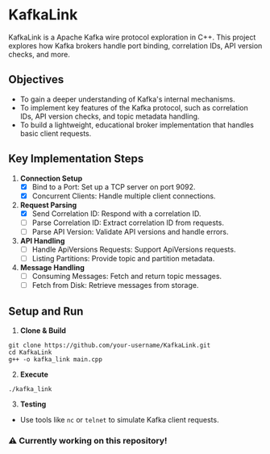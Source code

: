 # KafkaLink
KafkaLink is a Apache Kafka wire protocol exploration in C++. This project explores how Kafka brokers handle port binding, correlation IDs, API version checks, and more.

## Objectives
- To gain a deeper understanding of Kafka's internal mechanisms.
- To implement key features of the Kafka protocol, such as correlation IDs, API version checks, and topic metadata handling.
- To build a lightweight, educational broker implementation that handles basic client requests.

## Key Implementation Steps
1. **Connection Setup**
   - [x] Bind to a Port: Set up a TCP server on port 9092.
   - [x] Concurrent Clients: Handle multiple client connections.

2. **Request Parsing**
   - [x] Send Correlation ID: Respond with a correlation ID.
   - [ ] Parse Correlation ID: Extract correlation ID from requests.
   - [ ] Parse API Version: Validate API versions and handle errors.

3. **API Handling**
   - [ ] Handle ApiVersions Requests: Support ApiVersions requests.
   - [ ] Listing Partitions: Provide topic and partition metadata.

4. **Message Handling**
   - [ ] Consuming Messages: Fetch and return topic messages.
   - [ ] Fetch from Disk: Retrieve messages from storage.
  
## Setup and Run

1. **Clone & Build**
```
git clone https://github.com/your-username/KafkaLink.git
cd KafkaLink
g++ -o kafka_link main.cpp
```

2. **Execute**
```
./kafka_link
```

3. **Testing**
- Use tools like `nc` or `telnet` to simulate Kafka client requests.

### ⚠️ Currently working on this repository!